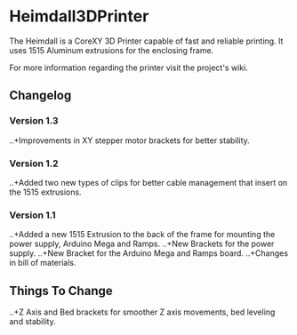 # Heimdall3DPrinter
The Heimdall is a CoreXY 3D Printer capable of fast and reliable printing. It uses 1515 Aluminum extrusions for the enclosing frame. 

For more information regarding the printer visit the project's wiki.

## Changelog

### Version 1.3

..+Improvements in XY stepper motor brackets for better stability.

### Version 1.2

..+Added two new types of clips for better cable management that insert on the 1515 extrusions. 

### Version 1.1

..+Added a new 1515 Extrusion to the back of the frame for mounting the power supply, Arduino Mega and Ramps.
..+New Brackets for the power supply.
..+New Bracket for the Arduino Mega and Ramps board. 
..+Changes in bill of materials. 

## Things To Change

..+Z Axis and Bed brackets for smoother Z axis movements, bed leveling and stability. 
